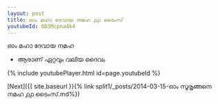 ```yaml
---
layout: post
title: ഓം മഹാ ദേവായ നമഹ ൧൧ ടൈംസ്
youtubeId: 0D3Mcpna4k4
---
```

 
 
 ഓം മഹാ ദേവായ നമഹ 
 
 -  ആരാണ് ഏറ്റവും വലിയ ദൈവം 
 
  
 
  
 
 
 
 
 
 


{% include youtubePlayer.html id=page.youtubeId %}
 
[Next]({{ site.baseurl }}{% link  split1/_posts/2014-03-15-ഓം സൂരൃങ്ങനെ നമഹ ൧൧ ടൈംസ്.md%})
 
